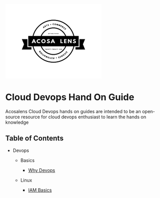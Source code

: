 [<img alt="acosalens" width="300px" src="https://github.com/jindalvishal09/AWS/blob/main/Resources/other/Acosa_logo.png" />](https://acosalens.com)

# Cloud Devops Hand On Guide
Acosalens Cloud Devops hands on guides are intended to be an open-source resource for cloud devops enthusiast to learn the hands on knowledge

## Table of Contents

* Devops
  * Basics
    * [Why Devops](Why_Devops_Needed/Why_Devops.md)
  
  
  * Linux
    * [IAM Basics](Identity_and_Access_Management(IAM)/00_IAM_Basics.md)

